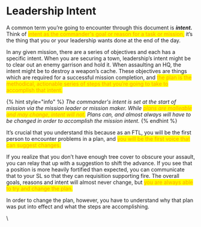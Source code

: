# Leadership Intent

A common term you’re going to encounter through this document is _**intent.**_ Think of <mark style="color:orange;">intent as the commander's goal or reason for a task or mission,</mark> it’s the thing that you or your leadership wants done at the end of the day.&#x20;

In any given mission, there are a series of objectives and each has a specific intent. When you are securing a town, leadership’s intent might be to clear out an enemy garrison and hold it. When assaulting an HQ, the intent might be to destroy a weapon’s cache. These objectives are things which are required for a successful mission completion, and <mark style="color:orange;">the plan is the methodical, actionable series of steps that you’re going to take to accomplish that intent.</mark>&#x20;

{% hint style="info" %}
_The commander's intent is set at the start of mission via the mission leader or mission maker. While <mark style="color:orange;">plans are malleable and may change, intent will not.</mark> Plans can, and almost always will have to be changed in order to accomplish the mission intent._
{% endhint %}

It’s crucial that you understand this because as an FTL, you will be the first person to encounter problems in a plan, and <mark style="color:orange;">you will be the first voice that can suggest changes.</mark>&#x20;

If you realize that you don’t have enough tree cover to obscure your assault, you can relay that up with a suggestion to shift the advance. If you see that a position is more heavily fortified than expected, you can communicate that to your SL so that they can requisition supporting fire. The overall goals, reasons and intent will almost never change, but <mark style="color:orange;">you are always able to try and change the plan.</mark>

In order to change the plan, however, you have to understand why that plan was put into effect and what the steps are accomplishing.

\
